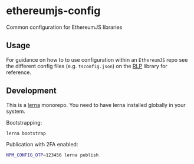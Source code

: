 # ethereumjs-config
Common configuration for EthereumJS libraries

## Usage

For guidance on how to to use configuration within an ``EthereumJS`` repo see the different
config files (e.g. ``tsconfig.json``) on the [RLP](https://github.com/ethereumjs/rlp) library
for reference.

## Development

This is a [lerna](https://github.com/lerna/lerna) monorepo. You need to have lerna installed 
globally in your system.

Bootstrapping:

```sh
lerna bootstrap
```

Publication with 2FA enabled:

```sh
NPM_CONFIG_OTP=123456 lerna publish
```
